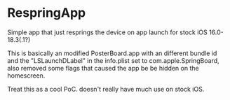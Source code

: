 # RespringApp
Simple app that just resprings the device on app launch for stock iOS 16.0-18.3(.1?)

This is basically an modified PosterBoard.app with an different bundle id and the "LSLaunchDLabel" in the info.plist set to com.apple.SpringBoard, also removed some flags that caused the app be be hidden on the homescreen.

Treat this as a cool PoC. doesn't really have much use on stock iOS.

